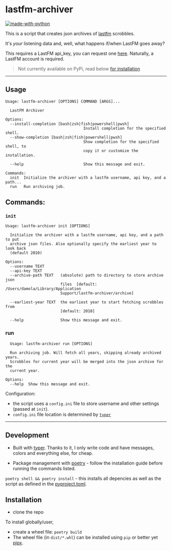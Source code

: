 # lastfm-archiver

[![made-with-python](https://img.shields.io/badge/Made%20with-Python-1f425f.svg)](https://www.python.org/)


This is a script that creates json archives of [lastfm](https://last.fm) scrobbles. 

It's *your* listening data and, well, what happens if/when LastFM goes away?

This requires a LastFM api_key, you can request one [here](https://www.last.fm/api/authentication). Naturally, a LastFM account is required.

> Not currently available on PyPi, read below [for installation](#Development)


---

## Usage

```
Usage: lastfm-archiver [OPTIONS] COMMAND [ARGS]...

  LastFM Archiver

Options:
  --install-completion [bash|zsh|fish|powershell|pwsh]
                                  Install completion for the specified shell.
  --show-completion [bash|zsh|fish|powershell|pwsh]
                                  Show completion for the specified shell, to
                                  copy it or customize the installation.

  --help                          Show this message and exit.

Commands:
  init  Initialize the archiver with a lastfm username, api key, and a path...
  run   Run archiving job.
```


## Commands:
### `init`
```
Usage: lastfm-archiver init [OPTIONS]

  Initialize the archiver with a lastfm username, api key, and a path to put
  archive json files. Also optionally specify the earliest year to look back
  (default 2010)

Options:
  --username TEXT
  --api-key TEXT
  --archive-path TEXT   (absolute) path to directory to store archive json
                        files  [default: /Users/damola/Library/Application
                        Support/lastfm-archiver/archive]

  --earliest-year TEXT  the earliest year to start fetching scrobbles from
                        [default: 2010]

  --help                Show this message and exit.
```
  
### run
```
  Usage: lastfm-archiver run [OPTIONS]

  Run archiving job. Will fetch all years, skipping already archived years.
  Scrobbles for current year will be merged into the json archive for the
  current year.

Options:
  --help  Show this message and exit.
```

Configuration:
- the script uses a `config.ini` file to store username and other settings (passed at `init`).
- `config.ini` file location is determined by [`typer`](https://typer.tiangolo.com/tutorial/app-dir/)


---
## Development

- Built with [typer](https://typer.tiangolo.com/). Thanks to it, I only write code and have messages, colors and everything else, for cheap.

- Package management with [poetry](https://python-poetry.org) - follow the installation guide before running the commands listed.

`poetry shell && poetry install` - this installs all depencies as well as the script as defined in the [pyproject.toml](pyproject.toml).


## Installation
- clone the repo

To install globally/user,
- create a wheel file: `poetry build`
- The wheel file (in `dist/*.whl`) can be installed using `pip` or better yet [pipx](https://github.com/pipxproject/pipx).
